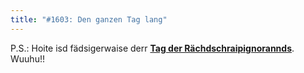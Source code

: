 ```yaml
---
title: "#1603: Den ganzen Tag lang"
---
```


P.S.:
Hoite isd fädsigerwaise derr <a href="http://www.fonflatter.de/kalender"><strong>Tag der Rächdschraipignorannds</strong></a>. Wuuhu!!

